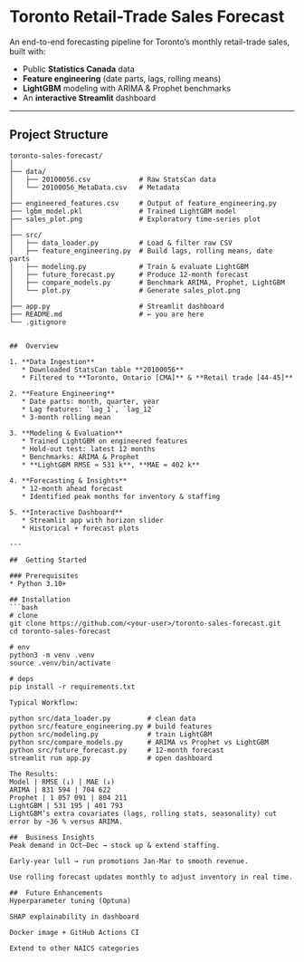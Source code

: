 # Toronto Retail-Trade Sales Forecast

An end-to-end forecasting pipeline for Toronto’s monthly retail-trade sales, built with:

- Public **Statistics Canada** data  
- **Feature engineering** (date parts, lags, rolling means)  
- **LightGBM** modeling with ARIMA & Prophet benchmarks  
- An **interactive Streamlit** dashboard

---

##  Project Structure

```text
toronto-sales-forecast/
│
├── data/
│   ├── 20100056.csv            # Raw StatsCan data
│   └── 20100056_MetaData.csv   # Metadata
│
├── engineered_features.csv     # Output of feature_engineering.py
├── lgbm_model.pkl              # Trained LightGBM model
├── sales_plot.png              # Exploratory time-series plot
│
├── src/
│   ├── data_loader.py          # Load & filter raw CSV
│   ├── feature_engineering.py  # Build lags, rolling means, date parts
│   ├── modeling.py             # Train & evaluate LightGBM
│   ├── future_forecast.py      # Produce 12-month forecast
│   ├── compare_models.py       # Benchmark ARIMA, Prophet, LightGBM
│   └── plot.py                 # Generate sales_plot.png
│
├── app.py                      # Streamlit dashboard
├── README.md                   # ← you are here
└── .gitignore


##  Overview

1. **Data Ingestion**  
   * Downloaded StatsCan table **20100056**  
   * Filtered to **Toronto, Ontario [CMA]** & **Retail trade [44-45]**

2. **Feature Engineering**  
   * Date parts: month, quarter, year  
   * Lag features: `lag_1`, `lag_12`  
   * 3-month rolling mean  

3. **Modeling & Evaluation**  
   * Trained LightGBM on engineered features  
   * Hold-out test: latest 12 months  
   * Benchmarks: ARIMA & Prophet  
   * **LightGBM RMSE ≈ 531 k**, **MAE ≈ 402 k**

4. **Forecasting & Insights**  
   * 12-month ahead forecast  
   * Identified peak months for inventory & staffing

5. **Interactive Dashboard**  
   * Streamlit app with horizon slider  
   * Historical + forecast plots

---

##  Getting Started

### Prerequisites
* Python 3.10+  

## Installation
```bash
# clone
git clone https://github.com/<your-user>/toronto-sales-forecast.git
cd toronto-sales-forecast

# env
python3 -m venv .venv
source .venv/bin/activate

# deps
pip install -r requirements.txt

Typical Workflow:

python src/data_loader.py         # clean data
python src/feature_engineering.py # build features
python src/modeling.py            # train LightGBM
python src/compare_models.py      # ARIMA vs Prophet vs LightGBM
python src/future_forecast.py     # 12-month forecast
streamlit run app.py              # open dashboard

The Results:
Model | RMSE (↓) | MAE (↓)
ARIMA | 831 594 | 704 622
Prophet | 1 057 091 | 804 211
LightGBM | 531 195 | 401 793
LightGBM’s extra covariates (lags, rolling stats, seasonality) cut error by ~36 % versus ARIMA.

##  Business Insights
Peak demand in Oct–Dec → stock up & extend staffing.

Early-year lull → run promotions Jan-Mar to smooth revenue.

Use rolling forecast updates monthly to adjust inventory in real time.

##  Future Enhancements
Hyperparameter tuning (Optuna)

SHAP explainability in dashboard

Docker image + GitHub Actions CI

Extend to other NAICS categories
